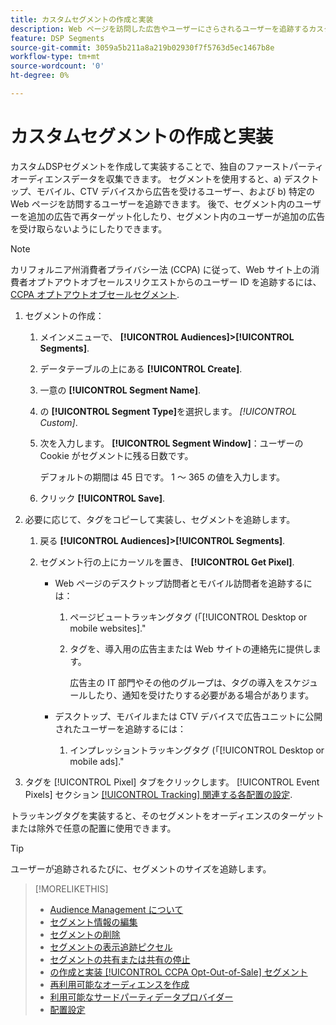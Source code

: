```yaml
---
title: カスタムセグメントの作成と実装
description: Web ページを訪問した広告やユーザーにさらされるユーザーを追跡するカスタムセグメントを作成および実装する方法について説明します。
feature: DSP Segments
source-git-commit: 3059a5b211a8a219b02930f7f5763d5ec1467b8e
workflow-type: tm+mt
source-wordcount: '0'
ht-degree: 0%

---
```


# カスタムセグメントの作成と実装

カスタムDSPセグメントを作成して実装することで、独自のファーストパーティオーディエンスデータを収集できます。 セグメントを使用すると、a) デスクトップ、モバイル、CTV デバイスから広告を受けるユーザー、および b) 特定の Web ページを訪問するユーザーを追跡できます。 後で、セグメント内のユーザーを追加の広告で再ターゲット化したり、セグメント内のユーザーが追加の広告を受け取らないようにしたりできます。

>[!NOTE]
>
>カリフォルニア州消費者プライバシー法 (CCPA) に従って、Web サイト上の消費者オプトアウトオブセールスリクエストからのユーザー ID を追跡するには、 [CCPA オプトアウトオブセールセグメント](ccpa-opt-out-segment-create.md).

1. セグメントの作成：

   1. メインメニューで、 **[!UICONTROL Audiences]>[!UICONTROL Segments]**.

   1. データテーブルの上にある **[!UICONTROL Create]**.

   1. 一意の **[!UICONTROL Segment Name]**.

   1. の **[!UICONTROL Segment Type]**&#x200B;を選択します。 *[!UICONTROL Custom]*.

   1. 次を入力します。 **[!UICONTROL Segment Window]**：ユーザーの Cookie がセグメントに残る日数です。

      デフォルトの期間は 45 日です。 1 ～ 365 の値を入力します。

   1. クリック **[!UICONTROL Save]**.

1. 必要に応じて、タグをコピーして実装し、セグメントを追跡します。

   1. 戻る **[!UICONTROL Audiences]>[!UICONTROL Segments]**.

   2. セグメント行の上にカーソルを置き、 **[!UICONTROL Get Pixel]**.

      * Web ページのデスクトップ訪問者とモバイル訪問者を追跡するには：

         1. ページビュートラッキングタグ (「[!UICONTROL Desktop or mobile websites].&quot;

         1. タグを、導入用の広告主または Web サイトの連絡先に提供します。

            広告主の IT 部門やその他のグループは、タグの導入をスケジュールしたり、通知を受けたりする必要がある場合があります。
      * デスクトップ、モバイルまたは CTV デバイスで広告ユニットに公開されたユーザーを追跡するには：

         1. インプレッショントラッキングタグ (「[!UICONTROL Desktop or mobile ads].&quot;


1. タグを [!UICONTROL Pixel] タブをクリックします。 [!UICONTROL Event Pixels] セクション [[!UICONTROL Tracking] 関連する各配置の設定](/help/dsp/campaign-management/placements/placement-settings.md#placement-tracking).

トラッキングタグを実装すると、そのセグメントをオーディエンスのターゲットまたは除外で任意の配置に使用できます。

>[!TIP]
>
>ユーザーが追跡されるたびに、セグメントのサイズを追跡します。

>[!MORELIKETHIS]
>
>* [Audience Management について](audience-about.md)
>* [セグメント情報の編集](segment-edit.md)
>* [セグメントの削除](segment-delete.md)
>* [セグメントの表示追跡ピクセル](segment-view-pixels.md)
>* [セグメントの共有または共有の停止](segment-share.md)
>* [の作成と実装 [!UICONTROL CCPA Opt-Out-of-Sale] セグメント](ccpa-opt-out-segment-create.md)
>* [再利用可能なオーディエンスを作成](reusable-audience-create.md)
>* [利用可能なサードパーティデータプロバイダー](third-party-data-providers.md)
>* [配置設定](/help/dsp/campaign-management/placements/placement-settings.md)

